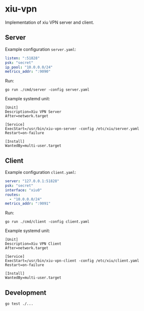 # xiu-vpn

Implementation of xiu VPN server and client.

## Server

Example configuration `server.yaml`:

```yaml
listen: ":51828"
psk: "secret"
ip_pool: "10.0.0.0/24"
metrics_addr: ":9090"
```

Run:

```
go run ./cmd/server -config server.yaml
```

Example systemd unit:

```
[Unit]
Description=Xiu VPN Server
After=network.target

[Service]
ExecStart=/usr/bin/xiu-vpn-server -config /etc/xiu/server.yaml
Restart=on-failure

[Install]
WantedBy=multi-user.target
```

## Client

Example configuration `client.yaml`:

```yaml
server: "127.0.0.1:51828"
psk: "secret"
interface: "xiu0"
routes:
  - "10.0.0.0/24"
metrics_addr: ":9091"
```

Run:

```
go run ./cmd/client -config client.yaml
```

Example systemd unit:

```
[Unit]
Description=Xiu VPN Client
After=network.target

[Service]
ExecStart=/usr/bin/xiu-vpn-client -config /etc/xiu/client.yaml
Restart=on-failure

[Install]
WantedBy=multi-user.target
```

## Development

```
go test ./...
```

